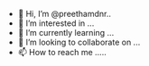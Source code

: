 - 👋 Hi, I’m @preethamdnr..
- 👀 I’m interested in ...
- 🌱 I’m currently learning ...
- 💞️ I’m looking to collaborate on ...
- 📫 How to reach me .....
<!---
preethamdnr/preethamdnr is a ✨ special ✨ repository because its `README.md` (this file) appears on your GitHub profile.
You can click the Preview link to take a look at your changes.
--->
